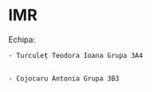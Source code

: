 # IMR 
  Echipa: 

  
    - Turculeț Teodora Ioana Grupa 3A4

    
    - Cojocaru Antonia Grupa 3B3
